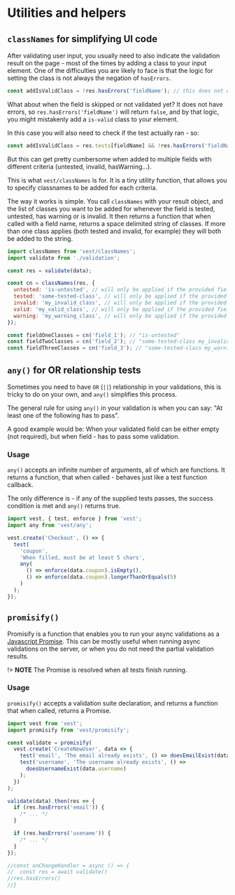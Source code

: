 # Utilities and helpers

## `classNames` for simplifying UI code

After validating user input, you usually need to also indicate the validation result on the page - most of the times by adding a class to your input element. One of the difficulties you are likely to face is that the logic for setting the class is not always the negation of `hasErrors`.

```js
const addIsValidClass = !res.hasErrors('fieldName'); // this does not ALWAYS mean 'valid'
```

What about when the field is skipped or not validated yet? It does not have errors, so `res.hasErrors('fieldName')` will return `false`, and by that logic, you might mistakenly add a `is-valid` class to your element.

In this case you will also need to check if the test actually ran - so:

```js
const addIsValidClass = res.tests[fieldName] && !res.hasErrors('fieldName');
```

But this can get pretty cumbersome when added to multiple fields with different criteria (untested, invalid, hasWarning...).

This is what `vest/classNames` is for. It is a tiny utility function, that allows you to specify classnames to be added for each criteria.

The way it works is simple. You call `classNames` with your result object, and the list of classes you want to be added for whenever the field is tested, untested, has warning or is invalid. It then returns a function that when called with a field name, returns a space delimited string of classes. If more than one class applies (both tested and invalid, for example) they will both be added to the string.

```js
import classNames from 'vest/classNames';
import validate from './validation';

const res = validate(data);

const cn = classNames(res, {
  untested: 'is-untested', // will only be applied if the provided field did not run yet
  tested: 'some-tested-class', // will only be applied if the provided field did run
  invalid: 'my_invalid_class', // will only be applied if the provided field ran at least once and has an errror
  valid: 'my_valid_class', // will only be applied if the provided field ran at least once does not have errors or warnings
  warning: 'my_warning_class', // will only be applied if the provided field ran at least once and has a warning
});

const fieldOneClasses = cn('field_1'); // "is-untested"
const fieldTwoClasses = cn('field_2'); // "some-tested-class my_invalid_class"
const fieldThreeClasses = cn('field_3'); // "some-tested-class my_warning_class"
```

## `any()` for OR relationship tests

Sometimes you need to have `OR` (`||`) relationship in your validations, this is tricky to do on your own, and `any()` simplifies this process.

The general rule for using `any()` in your validation is when you can say: "At least one of the following has to pass".

A good example would be: When your validated field can be either empty (not required), but when field - has to pass some validation.

### Usage

`any()` accepts an infinite number of arguments, all of which are functions. It returns a function, that when called - behaves just like a test function callback.

The only difference is - if any of the supplied tests passes, the success condition is met and `any()` returns true.

```js
import vest, { test, enforce } from 'vest';
import any from 'vest/any';

vest.create('Checkout', () => {
  test(
    'coupon',
    'When filled, must be at least 5 chars',
    any(
      () => enforce(data.coupon).isEmpty(),
      () => enforce(data.coupon).longerThanOrEquals(5)
    )
  );
});
```

## `promisify()`

Promisify is a function that enables you to run your async validations as a [Javascript Promise](https://developer.mozilla.org/en-US/docs/Web/JavaScript/Reference/Global_Objects/Promise).
This can be mostly useful when running async validations on the server, or when you do not need the partial validation results.

!> **NOTE** The Promise is resolved when all tests finish running.

### Usage

`promisify()` accepts a validation suite declaration, and returns a function that when called, returns a Promise.

```js
import vest from 'vest';
import promisify from 'vest/promisify';

const validate = promisify(
  vest.create('CreateNewUser', data => {
    test('email', 'The email already exists', () => doesEmailExist(data.email));
    test('username', 'The username already exists', () =>
      doesUsernameExist(data.username)
    );
  })
);

validate(data).then(res => {
  if (res.hasErrors('email')) {
    /* ... */
  }

  if (res.hasErrors('usename')) {
    /* ... */
  }
});

//const onChangeHandler = async () => {
//  const res = await validate()
//res.hasErrors()
//}
```
